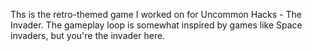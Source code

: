 Ths is the retro-themed game I worked on for Uncommon Hacks - The Invader. The gameplay loop is somewhat inspired by games like Space invaders, but you're the invader here.
